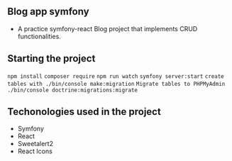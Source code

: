 ## Blog app symfony

- A practice symfony-react Blog project that implements CRUD functionalities.

## Starting the project

`npm install`
`composer require`
`npm run watch`
`symfony server:start`
`create tables with ./bin/console make:migration`
`Migrate tables to PHPMyAdmin ./bin/console doctrine:migrations:migrate`

## Techonologies used in the project

- Symfony
- React
- Sweetalert2
- React Icons
